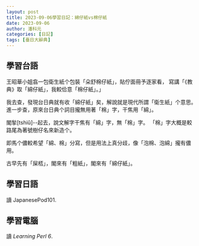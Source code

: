 ```yaml
---
layout: post
title: 2023-09-06學習日記：綿仔紙vs棉仔紙
date: 2023-09-06
author: 潘科元
categories: [日記]
tags: [臺日大辭典]
---
```

## 學習台語

王昭華小姐翕一包衛生紙个包裝「朵舒棉仔紙」，貼佇面冊予逐家看，
寫講「《教典》取「綿仔紙」，我較佮意「棉仔紙」。」

我去查，發現台日典就有收「綿仔紙」矣，解說就是現代所謂「衛生紙」个意思。
進一步查，原來台日典个詞目攏無用著「棉」字，干焦用「綿」。

閣揫[tshiû]\--起去，說文解字干焦有「綿」字，無「棉」字。
「棉」字大概是較路尾為著號樹仔名來新造个。

即馬个儂較希望「綿、棉」分寫，但是用法上真分歧，像「泡棉、泡綿」攏有儂用。

古早先有「屎桮」，閣來有「粗紙」，閣來有「綿仔紙」。

## 學習日語
讀 JapanesePod101.

## 學習電腦
讀 *Learning Perl 6*.

